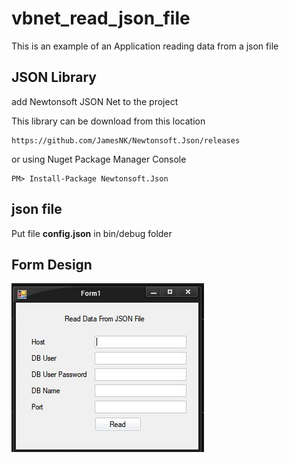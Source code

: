 # vbnet_read_json_file
This is an example of an Application reading data from a json file

## JSON Library
add Newtonsoft JSON Net to the project

This library can be download from this location

    https://github.com/JamesNK/Newtonsoft.Json/releases
    
  or using Nuget Package Manager Console
    
    PM> Install-Package Newtonsoft.Json 
    
## json file
Put file **config.json** in bin/debug folder

## Form Design

![form design](https://github.com/freddywicaksono/vbnet_read_json_file/blob/main/read_json_file_form.JPG)
